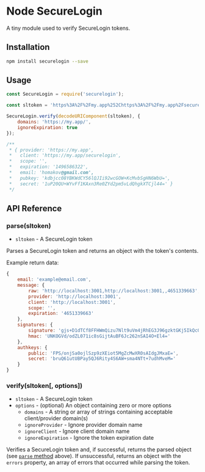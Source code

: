 # Node SecureLogin

A tiny module used to verify SecureLogin tokens.

## Installation

```bash
npm install securelogin --save
```

## Usage

```javascript
const SecureLogin = require('securelogin');

const sltoken = 'https%3A%2F%2Fmy.app%252Chttps%3A%2F%2Fmy.app%2Fsecurelogin%252C%252C1496586322%2C2YNnncbnq7won%2B13AzJJqeBRREA9CTjYq%2FDwuGQAGy8LaQGnuH6OE10oLxV4kgJJhflnqdu0qY8bBC08v969Cg%3D%3D%252C%2Fbf0P0dBdDcQlak07UZpR4YnzPc2qw40jCSz1NAuw%2Bs%3D%2Ckdbjcc08YBKWdCY56lQJIi92wcGOW%2BKcMvbSgHN6WbU%3D%252C1uP20QU%2BWYvFf1KAxn3Re0ZYd2pm5vLdQhgkXTCjl44%3D%2Chomakov%40gmail.com';

SecureLogin.verify(decodeURIComponent(sltoken), {
    domains: 'https://my.app/',
    ignoreExpiration: true
});

/**
 * { provider: 'https://my.app',
 *   client: 'https://my.app/securelogin',
 *   scope: '',
 *   expiration: '1496586322',
 *   email: 'homakov@gmail.com',
 *   pubkey: 'kdbjcc08YBKWdCY56lQJIi92wcGOW+KcMvbSgHN6WbU=',
 *   secret: '1uP20QU+WYvFf1KAxn3Re0ZYd2pm5vLdQhgkXTCjl44=' }
 */
```

## API Reference

### parse(sltoken)

- `sltoken` - A SecureLogin token

Parses a SecureLogin token and returns an object with the token's contents.

Example return data:

```javascript
{
    email: 'example@email.com',
    message: {
        raw: 'http://localhost:3001,http://localhost:3001,,4651339663',
        provider: 'http://localhost:3001',
        client: 'http://localhost:3001',
        scope: '',
        expiration: '4651339663'
    },
    signatures: {
        signature: 'gjs+D1dTCf8FFHWmQizu7Nlt9uVm4jRhEG3J96gzktGKj5IkQcOb+qkJyTEBt9LY99pqqNrtKwxXNrlRyvocAA==',
        hmac: 'UNKOGVd/odZL071ic8sGijtAuBF6Jc262nSAI4O+El4='
    },
    authkeys: {
        public: 'FPS/onjSa0ojlSzp9zXEiot5MgZcMwXR0sAIdgJMxaE=',
        secret: 'bruQ61utUBPay5QJ6Rity4S6AW+sma4NTt+7udhMveM='
    }
}
```

### verify(sltoken[, options])

- `sltoken` - A SecureLogin token
- `options` - (optional) An object containing zero or more options
    - `domains` - A string or array of strings containing acceptable
    client/provider domain(s)
    - `ignoreProvider` - Ignore provider domain name
    - `ignoreClient` - Ignore client domain name
    - `ignoreExpiration` - Ignore the token expiration date

Verifies a SecureLogin token and, if successful, returns the parsed object (see
[`parse` method](#parse(sltoken)) above). If unsuccessful, returns an object
with the `errors` property, an array of errors that occurred while parsing the
token.
